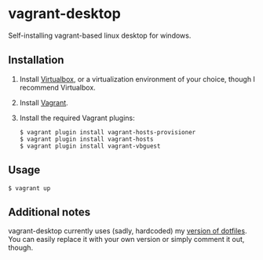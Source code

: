 # vagrant-desktop

Self-installing vagrant-based linux desktop for windows.


## Installation

1. Install [Virtualbox](https://www.virtualbox.org/wiki/Downloads), or a virtualization environment of your choice, though I recommend Virtualbox.
1. Install [Vagrant](https://vagrantup.com).
1. Install the required Vagrant plugins:
    
    ```shell
    $ vagrant plugin install vagrant-hosts-provisioner
    $ vagrant plugin install vagrant-hosts
    $ vagrant plugin install vagrant-vbguest
    ```


## Usage 

```shell
$ vagrant up
```

## Additional notes

vagrant-desktop currently uses (sadly, hardcoded) my [version of dotfiles](https://github.com/mgla/dotfiles). You can easily replace it with your own version or simply comment it out, though.
